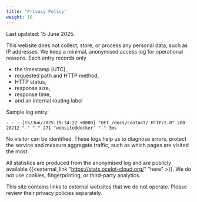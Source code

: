 ```yaml
---
title: "Privacy Policy"
weight: 10
---
```


Last updated: 15 June 2025.

This website does not collect, store, or process any personal data, such as IP addresses. We keep a minimal, anonymised access log for operational reasons. Each entry records only 
* the timestamp (UTC), 
* requested path and HTTP method, 
* HTTP status, 
* response size, 
* response time, 
* and an internal routing label

Sample log entry:

```text
- - - [15/Jun/2025:19:34:22 +0000] "GET /docs/contact/ HTTP/2.0" 200 28212 "-" "-" 271 "website@docker" "-" 3ms
```

No visitor can be identified. These logs help us to diagnose errors, protect the service and measure aggregate traffic, such as which pages are visited the most. 

All statistics are produced from the anonymised log and are publicly available {{<external_link "https://stats.ocelot-cloud.org/" "here" >}}. We do not use cookies, fingerprinting, or third-party analytics.

This site contains links to external websites that we do not operate. Please review their privacy policies separately.